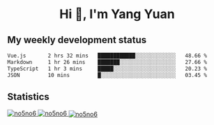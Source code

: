 <h1 align="center">Hi 👋, I'm Yang Yuan</h1>


## My weekly development status
<!--START_SECTION:waka-->

```txt
Vue.js       2 hrs 32 mins   ████████████░░░░░░░░░░░░░   48.66 %
Markdown     1 hr 26 mins    ███████░░░░░░░░░░░░░░░░░░   27.66 %
TypeScript   1 hr 3 mins     █████░░░░░░░░░░░░░░░░░░░░   20.23 %
JSON         10 mins         █░░░░░░░░░░░░░░░░░░░░░░░░   03.45 %
```

<!--END_SECTION:waka-->

## Statistics
<a href="https://github.com/anuraghazra/github-readme-stats">
  <img src="https://github-readme-stats.vercel.app/api/top-langs/?username=no5no6&theme=dracula" alt="no5no6">
</a>
<a href="https://github.com/anuraghazra/github-readme-stats">
  <img src="https://github-readme-stats.vercel.app/api?username=no5no6&show_icons=true&theme=dracula&line_height=40" alt="no5no6">
</a>
<a href="https://github.com/anuraghazra/github-readme-stats">
  <img align="center" src="https://github-readme-streak-stats.herokuapp.com/?user=no5no6&theme=dracula" alt="no5no6" />
</a>